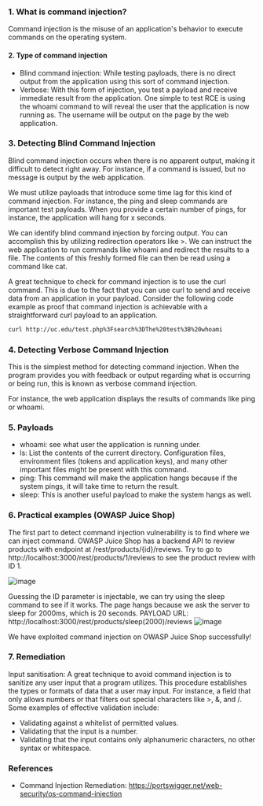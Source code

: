 ### 1. What is command injection?
Command injection is the misuse of an application's behavior to execute commands on the operating system.

#### 2. Type of command injection
- Blind command injection: While testing payloads, there is no direct output from the application using this sort of command injection. 
- Verbose: With this form of injection, you test a payload and receive immediate result from the application. One simple to test RCE is using the whoami command to will reveal the user that the application is now running as. The username will be output on the page by the web application.

### 3. Detecting Blind Command Injection

Blind command injection occurs when there is no apparent output, making it difficult to detect right away. For instance, if a command is issued, but no message is output by the web application.

We must utilize payloads that introduce some time lag for this kind of command injection. For instance, the ping and sleep commands are important test payloads. When you provide a certain number of pings, for instance, the application will hang for x seconds.

We can identify blind command injection by forcing output. You can accomplish this by utilizing redirection operators like >. We can instruct the web application to run commands like whoami and redirect the results to a file. The contents of this freshly formed file can then be read using a command like cat.

A great technique to check for command injection is to use the curl command. This is due to the fact that you can use curl to send and receive data from an application in your payload. Consider the following code example as proof that command injection is achievable with a straightforward curl payload to an application.
```bash
curl http://uc.edu/test.php%3Fsearch%3DThe%20test%3B%20whoami
```

### 4. Detecting Verbose Command Injection

This is the simplest method for detecting command injection. When the program provides you with feedback or output regarding what is occurring or being run, this is known as verbose command injection.

For instance, the web application displays the results of commands like ping or whoami.

### 5. Payloads
- whoami: see what user the application is running under.
- ls: List the contents of the current directory. Configuration files, environment files (tokens and application keys), and many other important files might be present with this command.
- ping:	This command will make the application hangs because if the system pings, it will take time to return the result.
- sleep: This is another useful payload to make the system hangs as well.

### 6. Practical examples (OWASP Juice Shop)
The first part to detect command injection vulnerability is to find where we can inject command. OWASP Juice Shop has a backend API to review products with endpoint at /rest/products/{id}/reviews. Try to go to http://localhost:3000/rest/products/1/reviews to see the product review with ID 1.

![image](https://user-images.githubusercontent.com/112114250/220806215-f3151063-02d7-4a55-83ca-a802d08d5179.png)

Guessing the ID parameter is injectable, we can try using the sleep command to see if it works. The page hangs because we ask the server to sleep for 2000ms, which is 20 seconds.
PAYLOAD URL: http://localhost:3000/rest/products/sleep(2000)/reviews
![image](https://user-images.githubusercontent.com/112114250/220806431-5c5eb45c-f5e4-4d13-a5a4-d078c1c305dd.png)

We have exploited command injection on OWASP Juice Shop successfully!



### 7. Remediation
Input sanitisation: A great technique to avoid command injection is to sanitize any user input that a program utilizes. This procedure establishes the types or formats of data that a user may input. For instance, a field that only allows numbers or that filters out special characters like >, &, and /. Some examples of effective validation include:
- Validating against a whitelist of permitted values.
- Validating that the input is a number.
- Validating that the input contains only alphanumeric characters, no other syntax or whitespace.


### References
- Command Injection Remediation: https://portswigger.net/web-security/os-command-injection
